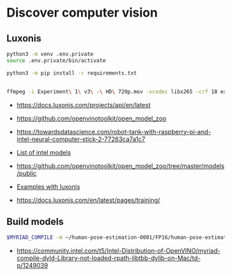 # Discover computer vision


## Luxonis

```sh 
python3 -m venv .env.private
source .env.private/bin/activate

python3 -m pip install -r requirements.txt


ffmpeg -i Experiment\ 1\ v3\ -\ HD\ 720p.mov -vcodec libx265 -crf 18 experiment_1_v3.1.mp4
```

- https://docs.luxonis.com/projects/api/en/latest
- https://github.com/openvinotoolkit/open_model_zoo
- https://towardsdatascience.com/robot-tank-with-raspberry-pi-and-intel-neural-computer-stick-2-77263ca7a1c7


- [List of intel models](https://github.com/openvinotoolkit/open_model_zoo/tree/2019_R3/models/intel)
- https://github.com/openvinotoolkit/open_model_zoo/tree/master/models/public
- [Examples with luxonis](https://github.com/luxonis/depthai-experiments)
- https://docs.luxonis.com/en/latest/pages/training/

## Build models

```sh
$MYRIAD_COMPILE -m ~/human-pose-estimation-0001/FP16/human-pose-estimation-0001.xml -ip U8 -VPU_MYRIAD_PLATFORM VPU_MYRIAD_2480 -VPU_NUMBER_OF_SHAVES 4 -VPU_NUMBER_OF_CMX_SLICES 4


```
- https://community.intel.com/t5/Intel-Distribution-of-OpenVINO/myriad-compile-dyld-Library-not-loaded-rpath-libtbb-dylib-on-Mac/td-p/1249039

